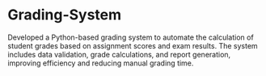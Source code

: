 # Grading-System
Developed a Python-based grading system to automate the calculation of student grades based on assignment scores and exam results. The system includes data validation, grade calculations, and report generation, improving efficiency and reducing manual grading time.
